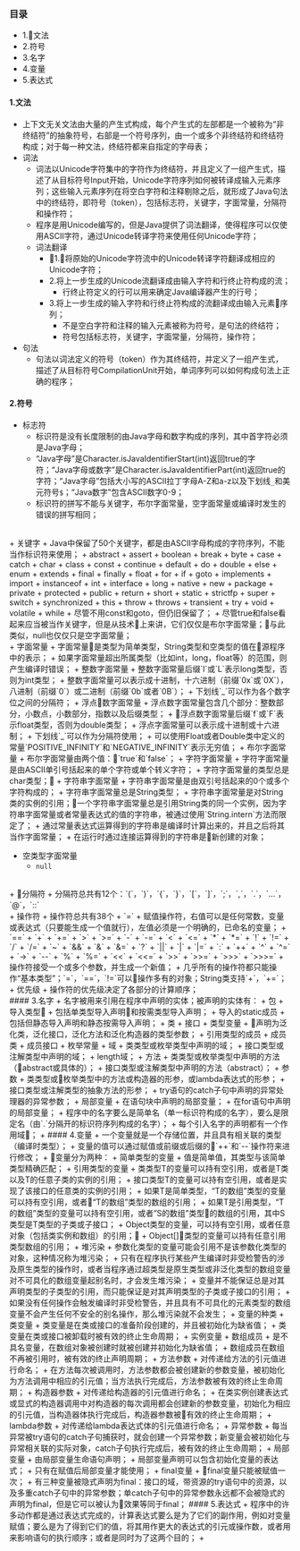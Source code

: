 ### 目录
+ 1.文法
+ 2.符号
+ 3.名字
+ 4.变量
+ 5.表达式

#### 1.文法
+ 上下文无关文法由大量的产生式构成，每个产生式的左部都是一个被称为“非终结符”的抽象符号，右部是一个符号序列，由一个或多个非终结符和终结符构成；对于每一种文法，终结符都来自指定的字母表；
+ 词法
  + 词法以Unicode字符集中的字符作为终结符，并且定义了一组产生式，描述了从目标符号Input开始，Unicode字符序列如何被转译成输入元素序列；这些输入元素序列在将空白字符和注释剔除之后，就形成了Java句法中的终结符，即符号（token），包括标志符，关键字，字面常量，分隔符和操作符；
  + 程序是用Unicode编写的，但是Java提供了词法翻译，使得程序可以仅使用ASCII字符，通过Unicode转译字符来使用任何Unicode字符；
  + 词法翻译
    + 1.将原始的Unicode字符流中的Unicode转译字符翻译成相应的Unicode字符；
    + 2.将上一步生成的Unicode流翻译成由输入字符和行终止符构成的流；
      + 行终止符定义的行可以用来确定Java编译器产生的行号；
    + 3.将上一步生成的输入字符和行终止符构成的流翻译成由输入元素序列；
      + 不是空白字符和注释的输入元素被称为符号，是句法的终结符；
      + 符号包括标志符，关键字，字面常量，分隔符，操作符；
+ 句法
  + 句法以词法定义的符号（token）作为其终结符，并定义了一组产生式，描述了从目标符号CompilationUnit开始，单词序列可以如何构成句法上正确的程序；

#### 2.符号
+ 标志符
  + 标识符是没有长度限制的由Java字母和数字构成的序列，其中首字符必须是Java字母；
  + “Java字母”是Character.isJavaIdentifierStart(int)返回true的字符；“Java字母或数字”是Character.isJavaIdentifierPart(int)返回true的字符；“Java字母”包括大小写的ASCII拉丁字母A-Z和a-z以及下划线`_`和美元符号`$`；“Java数字”包含ASCII数字0-9；
  + 标识符的拼写不能与关键字，布尔字面常量，空字面常量或编译时发生的错误的拼写相同；
<br>
+ 关键字
  + Java中保留了50个关键字，都是由ASCII字母构成的字符序列，不能当作标识符来使用；
    + abstract
    + assert
    + boolean
    + break
    + byte
    + case
    + catch
    + char
    + class
    + const
    + continue
    + default
    + do
    + double
    + else
    + enum
    + extends
    + final
    + finally
    + float
    + for
    + if
    + goto
    + implements
    + import
    + instanceof
    + int
    + interface
    + long
    + native
    + new
    + package
    + private
    + protected
    + public
    + return
    + short
    + static
    + strictfp
    + super
    + switch
    + synchronized
    + this
    + throw
    + throws
    + transient
    + try
    + void
    + volatile
    + while
  + 尽管不用const和goto，但仍旧保留了；
  + 尽管true和false看起来应当被当作关键字，但是从技术上来讲，它们仅仅是布尔字面常量；与此类似，null也仅仅只是空字面常量；
<br>
+ 字面常量
  + 字面常量是类型为简单类型，String类型和空类型的值在源程序中的表示；
  + 如果字面常量超出所属类型（比如int，long，float等）的范围，则产生编译时错误；
  + 整数字面常量
    + 整数字面常量后缀`l`或`L`表示long类型，否则为int类型；
    + 整数字面常量可以表示成十进制，十六进制（前缀`0x`或`0X`），八进制（前缀`0`）或二进制（前缀`0b`或者`0B`）；
    + 下划线`_`可以作为各个数字位之间的分隔符；
  + 浮点数字面常量
    + 浮点数字面常量包含几个部分：整数部分，小数点，小数部分，指数以及后缀类型；
    + 浮点数字面常量后缀`f`或`F`表示float类型，否则为double类型；
    + 浮点字面常量可以表示成十进制或十六进制；
    + 下划线`_`可以作为分隔符使用；
    + 可以使用Float或者Double类中定义的常量`POSITIVE_INFINITY`和`NEGATIVE_INFINITY`表示无穷值；
  + 布尔字面常量
    + 布尔字面常量由两个值：`true`和`false`；
  + 字符字面常量
    + 字符字面常量是由ASCII单引号括起来的单个字符或单个转义字符；
    + 字符字面常量的类型总是char类型；
  + 字符串字面常量
    + 字符串字面常量是由双引号括起来的0个或多个字符构成的；
    + 字符串字面常量总是String类型；
    + 字符串字面常量是对String类的实例的引用；一个字符串字面常量总是引用String类的同一个实例，因为字符串字面常量或者常量表达式的值的字符串，被通过使用`String.intern`方法而限定了；
      + 通过常量表达式运算得到的字符串是编译时计算出来的，并且之后将其当作字面常量；
      + 在运行时通过连接运算得到的字符串是新创建的对象；

  + 空类型字面常量
    + `null`
<br>
+ 分隔符
  + 分隔符总共有12个：`(`，`)`，`{`，`}`，`[`，`]`，`;`，`,`，`.`，`...`，`@`，`::`
<br>
+ 操作符
  + 操作符总共有38个
    + `=`
      + 赋值操作符，右值可以是任何常数，变量或表达式（只要能生成一个值就行），左值必须是一个明确的，已命名的变量；
    + `==`
    + `+`
    + `+=`
    + `>`
    + `>=`
    + `-`
    + `-=`
    + `<`
    + `<=`
    + `*`
    + `*=`
    + `!`
    + `!=`
    + `/`
    + `/=`
    + `~`
    + `&&`
    + `&`
    + `&=`
    + `?`
    + `||`
    + `|`
    + `|=`
    + `:`
    + `++`
    + `^`
    + `^=`
    + `->`
    + `--`
    + `%`
    + `%=`
    + `<<`
    + `<<=`
    + `>>`
    + `>>=`
    + `>>>`
    + `>>>=`
  + 操作符接受一个或多个参数，并生成一个新值；
  + 几乎所有的操作符都只能操作“基本类型”；`=`，`==`，`!=`可以操作多有的对象；String类支持`+`，`+=`；
  + 优先级
    + 操作符的优先级决定了各部分的计算顺序；
<br>
#### 3.名字
+ 名字被用来引用在程序中声明的实体；被声明的实体有：
  + 包
  + 导入类型
    + 包括单类型导入声明和按需类型导入声明；
  + 导入的static成员
    + 包括但静态导入声明和静态按需导入声明；
  + 类
  + 接口
  + 类型变量
    + 声明为泛化类，泛化接口，泛化方法和泛化构造器的类型参数；
  + 引用类型的成员
    + 成员类
    + 成员接口
    + 枚举常量
    + 域
      + 类类型或枚举类型中声明的域；
      + 接口类型或注解类型中声明的域；
      + length域；
    + 方法
      + 类类型或枚举类型中声明的方法（abstract或具体的）；
      + 接口类型或注解类型中声明的方法（abstract）；
    + 参数
      + 类类型或枚举类型中的方法或构造器的形参，或lambda表达式的形参；
      + 接口类型或注解类型的抽象方法的形参；
      + try语句的catch子句中声明的异常处理器的异常参数；
    + 局部变量
      + 在语句块中声明的局部变量；
      + 在for语句中声明的局部变量；
+ 程序中的名字要么是简单名（单一标识符构成的名字），要么是限定名（由`.`分隔开的标识符序列构成的名字）；
+ 每个引入名字的声明都有一个作用域；
+ 
#### 4.变量
+ 一个变量就是一个存储位置，并且具有相关联的类型（编译时类型）；
+ 变量的值可以通过赋值或前缀或后缀的`++`和`--`操作符来进行修改；
+ 变量分为两种：
  + 简单类型的变量
    + 值是简单值，其类型与该简单类型精确匹配；
  + 引用类型的变量
    + 类类型T的变量可以持有空引用，或者是T类以及T的任意子类的实例的引用；
    + 接口类型T的变量可以持有空引用，或者是实现了该接口的任意类的实例的引用；
    + 如果T是简单类型，“T的数组”类型的变量可以持有空引用，或者“T的数组”类型的数组的引用；
    + 如果T是引用类型，“T的数组”类型的变量可以持有空引用，或者”S的数组”类型的数组的引用，其中S类型是T类型的子类或子接口；
    + Object类型的变量，可以持有空引用，或者任意对象（包括类实例和数组）的引用；
    + Object[]类型的变量可以持有任意引用类型数组的引用；
    + 堆污染
      + 参数化类型的变量可能会引用不是该参数化类型的对象，这种情况称为堆污染；
      + 只有在程序执行某些产生编译时非受检警告的涉及原生类型的操作时，或者当程序通过超类型是原生类型或非泛化类型的数组变量对不可具化的数组变量起别名时，才会发生堆污染；
      + 变量并不能保证总是对其声明类型的子类型的引用，而只能保证是对其声明类型的子类或子接口的引用；
      + 如果没有任何操作会触发编译时非受检警告，并且具有不可具化的元素类型的数组变量不会产生任何不安全的别名操作，那么堆污染就不会发生；
    + 变量的种类
      + 类变量
        + 类变量是在类或接口的准备阶段创建的，并且被初始化为缺省值；
        + 类变量在类或接口被卸载时被有效的终止生命周期；
      + 实例变量
      + 数组成员
        + 是不具名变量，在数组对象被创建时就被创建并初始化为缺省值；
        + 数组成员在数组不再被引用时，被有效的终止声明周期；
      + 方法参数
        + 对传递给方法的引元值进行命名；
        + 在方法每次被调用时，方法参数都会被创建新的参数变量，被初始化为方法调用中相应的引元值；当方法执行完成后，方法参数被有效的终止生命周期；
      + 构造器参数
        + 对传递给构造器的引元值进行命名；
        + 在类实例创建表达式或显式的构造器调用中对构造器的每次调用都会创建新的参数变量，初始化为相应的引元值，当构造器体执行完成后，构造器参数被有效的终止生命周期；
      + lambda参数
        + 对传递给lambda表达式体的引元值进行命名；
      + 异常参数
        + 每当异常被try语句的catch子句捕获时，就会创建一个异常参数；新变量会被初始化与异常相关联的实际对象，catch子句执行完成后，被有效的终止生命周期；
      + 局部变量
        + 由局部变量生命语句声明；
        + 局部变量声明可以包含初始化变量的表达式；
        + 只有在赋值后局部变量才能使用；
    + final变量
      + final变量只能被赋值一次；
      + 有三种变量被隐式声明为final：接口的域，带资源的try语句中的资源，以及多重catch子句中的异常参数；单catch子句中的异常参数永远都不会被隐式的声明为final，但是它可以被认为效果等同于final；
#### 5.表达式
+ 程序中的许多动作都是通过表达式完成的，计算表达式要么是为了它们的副作用，例如对变量赋值；要么是为了得到它们的值，将其用作更大的表达式的引元或操作数，或者用来影响语句的执行顺序；或者是同时为了这两个目的；
+

